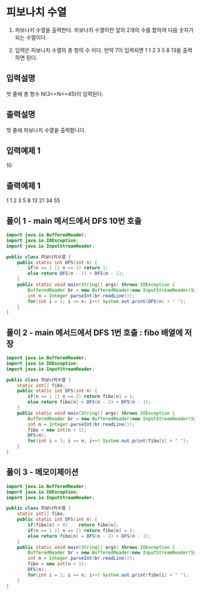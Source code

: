 # 피보나치 수열

1. 피보나키 수열을 출력한다. 피보나치 수열이란 앞의 2개의 수를 합하여 다음 숫자가 되는 수열이다.

2. 입력은 피보나치 수열의 총 항의 수 이다. 만약 7이 입력되면 1 1 2 3 5 8 13을 출력하면 된다.



## 입력설명
 첫 줄에 총 항수 N(3<=N<=45)이 입력된다.



## 출력설명
 첫 줄에 피보나치 수열을 출력합니다.



## 입력예제 1

10



## 출력예제 1
1 1 2 3 5 8 13 21 34 55



## 풀이 1 - main 메서드에서 DFS 10번 호출

```java
import java.io.BufferedReader;
import java.io.IOException;
import java.io.InputStreamReader;

public class 피보나치수열 {
    public static int DFS(int n) {
        if(n == 1 || n == 2) return 1;
        else return DFS(n - 2) + DFS(n - 1);
    }
    public static void main(String[] args) throws IOException {
        BufferedReader br = new BufferedReader(new InputStreamReader(System.in));
        int n = Integer.parseInt(br.readLine());
        for(int i = 1; i <= n; i++) System.out.print(DFS(n) + " ");
    }
}
```



## 풀이 2 - main 메서드에서 DFS 1번 호출 : fibo 배열에 저장

```java
import java.io.BufferedReader;
import java.io.IOException;
import java.io.InputStreamReader;

public class 피보나치수열 {
    static int[] fibo;
    public static int DFS(int n) {
        if(n == 1 || n == 2) return fibo[n] = 1;
        else return fibo[n] = DFS(n - 2) + DFS(n - 1);
    }
    public static void main(String[] args) throws IOException {
        BufferedReader br = new BufferedReader(new InputStreamReader(System.in));
        int n = Integer.parseInt(br.readLine());
        fibo = new int[n + 1];
        DFS(n);
        for(int i = 1; i <= n; i++) System.out.print(fibo[i] + " ");
    }
}
```



## 풀이 3 - 메모이제이션

```java
import java.io.BufferedReader;
import java.io.IOException;
import java.io.InputStreamReader;

public class 피보나치수열 {
    static int[] fibo;
    public static int DFS(int n) {
        if(fibo[n] > 0)    return fibo[n];
        if(n == 1 || n == 2) return fibo[n] = 1;
        else return fibo[n] = DFS(n - 2) + DFS(n - 1);
    }
    public static void main(String[] args) throws IOException {
        BufferedReader br = new BufferedReader(new InputStreamReader(System.in));
        int n = Integer.parseInt(br.readLine());
        fibo = new int[n + 1];
        DFS(n);
        for(int i = 1; i <= n; i++) System.out.print(fibo[i] + " ");
    }
}
```

